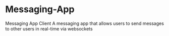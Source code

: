 # Messaging-App
Messaging App Client A messaging app that allows users to send messages to other users in real-time via websockets

